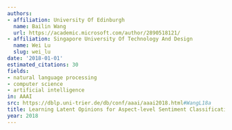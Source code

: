 ```yaml
---
authors:
- affiliation: University Of Edinburgh
  name: Bailin Wang
  url: https://academic.microsoft.com/author/2890518121/
- affiliation: Singapore University Of Technology And Design
  name: Wei Lu
  slug: wei_lu
date: '2018-01-01'
estimated_citations: 30
fields:
- natural language processing
- computer science
- artificial intelligence
in: AAAI
src: https://dblp.uni-trier.de/db/conf/aaai/aaai2018.html#WangL18a
title: Learning Latent Opinions for Aspect-level Sentiment Classification.
year: 2018
---
```

